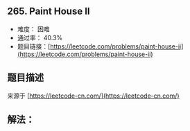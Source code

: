 ## 265. Paint House II

- 难度： 困难
- 通过率： 40.3%
- 题目链接：[https://leetcode.com/problems/paint-house-ii](https://leetcode.com/problems/paint-house-ii)


## 题目描述

来源于 [https://leetcode-cn.com/](https://leetcode-cn.com/)



## 解法：